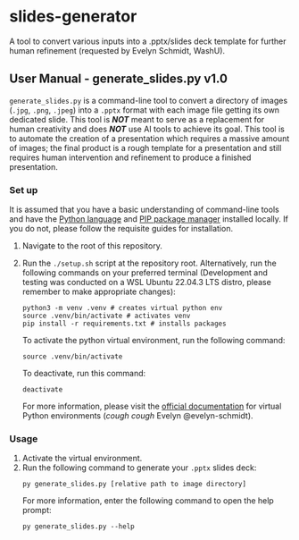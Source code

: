 # slides-generator
A tool to convert various inputs into a .pptx/slides deck template for further human refinement (requested by Evelyn Schmidt, WashU).

## User Manual - generate_slides.py v1.0

`generate_slides.py` is a command-line tool to convert a directory of images (`.jpg`, `.png`, `.jpeg`) into a `.pptx` format with each image file getting its own dedicated slide. This tool is ***NOT*** meant to serve as a replacement for human creativity and does ***NOT*** use AI tools to achieve its goal. This tool is to automate the creation of a presentation which requires a massive amount of images; the final product is a rough template for a presentation and still requires human intervention and refinement to produce a finished presentation.

### Set up

It is assumed that you have a basic understanding of command-line tools and have the [Python language](https://www.python.org/) and [PIP package manager](https://pypi.org/project/pip/) installed locally. If you do not, please follow the requisite guides for installation.

1. Navigate to the root of this repository.
2. Run the `./setup.sh` script at the repository root. Alternatively, run the following commands on your preferred terminal (Development and testing was conducted on a WSL Ubuntu 22.04.3 LTS distro, please remember to make appropriate changes):

    ```
    python3 -m venv .venv # creates virtual python env
    source .venv/bin/activate # activates venv
    pip install -r requirements.txt # installs packages
    ```
    To activate the python virtual environment, run the following command:
    ```
    source .venv/bin/activate
    ```
    To deactivate, run this command:
    ```
    deactivate
    ```
    For more information, please visit the [official documentation](https://packaging.python.org/en/latest/guides/installing-using-pip-and-virtual-environments/) for virtual Python environments (*cough cough* Evelyn @evelyn-schmidt).

### Usage

1. Activate the virtual environment.
2. Run the following command to generate your `.pptx` slides deck:
    ```
    py generate_slides.py [relative path to image directory]
    ```
    For more information, enter the following command to open the help prompt:
    ```
    py generate_slides.py --help
    ```